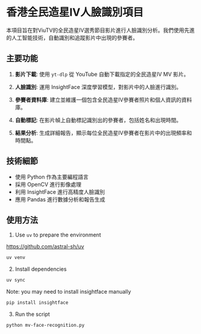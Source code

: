 # 香港全民造星IV人臉識別項目

本項目旨在對ViuTV的全民造星IV選秀節目影片進行人臉識別分析。我們使用先進的人工智能技術，自動識別和追蹤影片中出現的參賽者。

## 主要功能

1. **影片下載**: 使用 `yt-dlp` 從 YouTube 自動下載指定的全民造星IV MV 影片。

2. **人臉識別**: 運用 InsightFace 深度學習模型，對影片中的人臉進行識別。

3. **參賽者資料庫**: 建立並維護一個包含全民造星IV參賽者照片和個人資訊的資料庫。

4. **自動標記**: 在影片幀上自動標記識別出的參賽者，包括姓名和出現時間。

5. **結果分析**: 生成詳細報告，顯示每位全民造星IV參賽者在影片中的出現頻率和時間點。

## 技術細節

- 使用 Python 作為主要編程語言
- 採用 OpenCV 進行影像處理
- 利用 InsightFace 進行高精度人臉識別
- 應用 Pandas 進行數據分析和報告生成

## 使用方法

1. Use `uv` to prepare the environment

https://github.com/astral-sh/uv

```bash
uv venv
```

2. Install dependencies

```bash
uv sync
```
Note: you may need to install insightface manually

```bash
pip install insightface
```

3. Run the script

```bash
python mv-face-recognition.py
```
